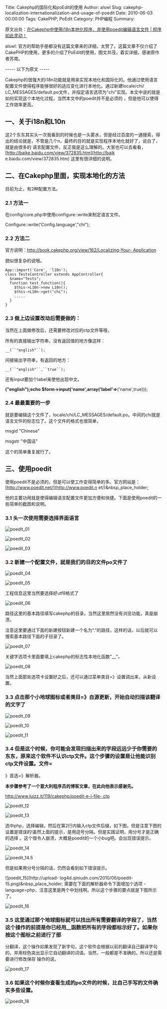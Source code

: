 Title: Cakephp的国际化和poEdit的使用
Author: alswl
Slug: cakephp-localization-internationalization-and-usage-of-poedit
Date: 2010-06-03 00:00:00
Tags: CakePHP, PoEdit
Category: PHP编程
Summary: 

原文出处：[在Cakephp中使用i18n本地化程序，并使用poedit编辑语言文件 |
程序如此灵动！](http://newsn.net/20090525/472.html)

alswl:
官方的帮助手册都没有这篇文章来的详细，太赞了。这篇文章不仅介绍了CakePHP的使用，更多的介绍了PoEdit的使用，图文并茂，着实详细，感谢原作者苏南。

----- 以下为原文 -----

Cakephp的很强大的i18n功能就是用来实现本地化和国际化的。他通过使用语言配置文件使得程序能够很好的适应变化进行本地化。通过新建locale/chi/
LC_MESSAGES/default.po文件，并指定语言选项为"chi"实现。本文中说的就是如何实现这个本地化过程，当然本文中的poedit并不是必须的
，但是他可以使得工作效率更高。

## 一、关于i18n和L10n

这2个东东其实头一次我看到的时候也是一头雾水，但是经过百度的一通搜索，得出的结论就是，不管是几个n，最终的目的就是实现程序本地化就好了，说白了，就是由很多的
语言配置文件，反正我是这么理解的。大家也可以去看看，[http://baike.baidu.com/view/372835.htm](http://baik
e.baidu.com/view/372835.htm) 这里有很详细的说明。

## 二、在Cakephp里面，实现本地化的方法

目前为止，有2种配置方法。

### 2.1 方法一

在config/core.php中使用configure::write来制定语言文件。

Configure::write('Config.language',"chi");

### 2.2 方法二

官方说明：[http://book.cakephp.org/view/162/Localizing-Your-
Application](http://book.cakephp.org/view/162/Localizing-Your-Application)

貌似很复杂的说哦。

    
    App::import('Core', 'l10n');
    class TestsController extends AppController{
      $name="Tests";
      function test_function(){
        $this->L10n->new L10n();
        $this->L10n->get("chi");
        .....
      }
    }

### 2.3 做上边设置改动后需要做的：

当然在上面做修改后，还需要修改对应的ctp文件等哦，

所有的直接输出字符串，没有返回值的地方像这样：

`__(``"english"``);`

间接输出字符串，有返回的地方：

`__(``"english"``,``true``);`

还有input要加个label来使他出现中文。

__("english");echo $form->input('name',array('label'=>__('name',true)));

### 2.4 最最重要的一步

就是要编辑这个文件了，locale/chi/LC_MESSAGES/default.po。中间的chi就是语言文件的标志位了。这个文件的格式也很简单，

msgid "Chinese"

msgstr "中国话"

这个的简单重复就行了。

## 三、使用poedit

使用poedit不是必须的，但是可以使工作变得简单的多。官方网站是：[http://www.poedit.net/](http://www.poedit.n
et/)&nbsp_place_holder;

他的主要功用就是使得编辑语言配置文件更加方便和快捷。下面是使用poedit的一些简单的截图和说明。

### 3.1 头一次使用需要选择界面语言

![poedit_01](http://upload-log4d.qiniudn.com/2010/06/poedit-01.png)

![poedit_02](http://upload-log4d.qiniudn.com/2010/06/poedit-02.png)

![poedit_03](http://upload-log4d.qiniudn.com/2010/06/poedit-03.png)

### 3.2 新建一个配置文件，就是我们的目的文件po文件了

![poedit_04](http://upload-log4d.qiniudn.com/2010/06/poedit-04.png)

![poedit_05](http://upload-log4d.qiniudn.com/2010/06/poedit-05.png)

工程信息这里当然要选择好utf8格式了

![poedit_06](http://upload-log4d.qiniudn.com/2010/06/poedit-06.png)

路径这里的基本路径填写cakephp的目录，当然这里居然没有浏览功能，真是崩溃。

注意这里要通过下面的新建按钮新建一个名为"."的路径，这样的话，以后就可以搜索基本路径下面的子目录了。

![poedit_07](http://upload-log4d.qiniudn.com/2010/06/poedit-07.png)

关键字选项卡里面要填上cakephp的标志性本地化函数"__"。

![poedit_08](http://upload-log4d.qiniudn.com/2010/06/poedit-08.png)

当然上面那些选项卡设置好之后，还可以通过菜单类目=》设置调出来，从新设置。

### 3.3 点击那个小地球图标或者类目=》自源更新，开始自动扫描该翻译的文字了

![poedit_09](http://upload-log4d.qiniudn.com/2010/06/poedit-09.png)

![poedit_10](http://upload-log4d.qiniudn.com/2010/06/poedit-10.png)

![poedit_11](http://upload-log4d.qiniudn.com/2010/06/poedit-11.png)

### 3.4 但是这个时候，你可能会发现扫描出来的字段远远少于你需要的东东，原来这个软件不认识ctp文件。这个步骤的设置是让他能识别ctp文件设置。文件=
》首选=》解析器。

**本步骤参考了一个意大利程序员的博客文章，在此向他表示感谢先。**

[http://www.luizz.it/119/cakephp/poedit-e-i-file-
ctp](http://www.luizz.it/119/cakephp/poedit-e-i-file-ctp)

![poedit_12](http://upload-log4d.qiniudn.com/2010/06/poedit-12.png)

![poedit_13](http://upload-log4d.qiniudn.com/2010/06/poedit-13.png)

选中php，选择编辑，然后在第2行内输入ctp文件后缀，如下图，但是注意下图的设置是错误的!虽然上面的提示，是用逗号分隔，但是实践证明，用分号才是正确的选择
。这个很令人崩溃，大概是poedit的一个小bug吧。会出现错误提示。

![poedit_14](http://upload-log4d.qiniudn.com/2010/06/poedit-14.png)

![poedit_14.5](http://upload-log4d.qiniudn.com/2010/06/poedit-145.png)

但是如果用分号分隔的话，仍然会看到如下错误提示。

![poedit_15](http://upload-
log4d.qiniudn.com/2010/06/poedit-15.png)&nbsp_place_holder; 需要在下面的解析器命令下面增加个选项
-language=php，注意这里是两个中划线啊。所以这个步骤的要点就是下图所示了。

![poedit_16](http://upload-log4d.qiniudn.com/2010/06/poedit-16.png)

### 3.5 这里通过那个地球图标就可以找出所有需要翻译的字段了，当然这个操作的前提是你已经用__函数把所有的字段都标示好了。如果你按这个图标之前进行了部
分翻译，这个操作如果发现了新字句，这个软件会根据以前的翻译自己翻译字句的，并用棕色突出显示它自动翻译的词语。当然，一般都是不准确的。所以还是需要进行修改保存
操作的说。

![poedit_17](http://upload-log4d.qiniudn.com/2010/06/poedit-17.png)

### 3.6 如果这个时候你查看生成的po文件的时候，比自己手写的文件确实多些设置。

![poedit_18](http://upload-log4d.qiniudn.com/2010/06/poedit-18.png)

